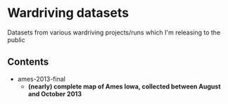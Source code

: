 # Wardriving datasets

Datasets from various wardriving projects/runs which I'm releasing to the public

## Contents

* ames-2013-final
	+ **(nearly) complete map of Ames Iowa, collected between August and October 2013**

